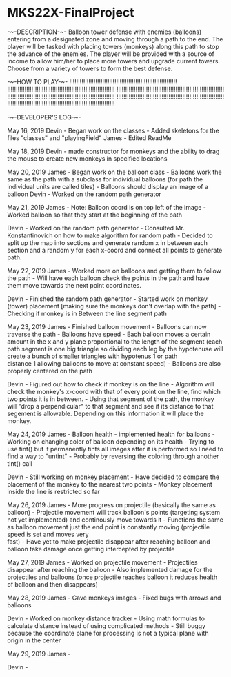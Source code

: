 # MKS22X-FinalProject

-~-DESCRIPTION-~-
Balloon tower defense with enemies (balloons) entering from a designated zone and moving through a path to the end. The player will be tasked with placing towers (monkeys) along this path to stop the advance of the enemies. The player will be provided with a source of income to allow him/her to place more towers and upgrade current towers. Choose from a variety of towers to form the best defense. 


-~-HOW TO PLAY-~-
!!!!!!!!!!!!!!!!!!!!!!!!!!!!!!!!!!!!!!!!!!!!!!!!!!!!!!!!!!!!!!
!!!!!!!!!!!!!!!!!!!!!!!!!!!!!!!!!!!!!!!!!!!!!!!!!!!!!!!!!!!!!!
!!!!!!!!!!!!!!!!!!!!!!!!!!!!!!!!!!!!!!!!!!!!!!!!!!!!!!!!!!!!!!
!!!!!!!!!!!!!!!!!!!!!!!!!!!!!!!!!!!!!!!!!!!!!!!!!!!!!!!!!!!!!!
!!!!!!!!!!!!!!!!!!!!!!!!!!!!!!!!!!!!!!!!!!!!!!!!!!!!!!!!!!!!!!
!!!!!!!!!!!!!!!!!!!!!!!!!!!!!!!!!!!!!!!!!!!!!!!!!!!!!!!!!!!!!!



-~-DEVELOPER'S LOG-~-

May 16, 2019
Devin - Began work on the classes
      - Added skeletons for the files "classes" and "playingField"
James - Edited ReadMe

May 18, 2019
Devin - made constructor for monkeys and the ability to drag the mouse to create new monkeys in specified locations

May 20, 2019
James - Began work on the balloon class
      - Balloons work the same as the path with a subclass for individual balloons (for path the individual units are called tiles)
      - Balloons should display an image of a balloon
Devin - Worked on the random path generator

May 21, 2019
James - Note: Balloon coord is on top left of the image
      - Worked balloon so that they start at the beginning of the path
      
Devin - Worked on the random path generator
      - Consulted Mr. Konstantinovich on how to make algorithm for random path
      - Decided to split up the map into sections and generate random x in between each section and a random y for each x-coord 
        and connect all points to generate path.
      
May 22, 2019
James - Worked more on balloons and getting them to follow the path
      - Will have each balloon check the points in the path and have them move towards the next point coordinates.
      
Devin - Finished the random path generator
      - Started work on monkey (tower) placement [making sure the monkeys don't overlap with the path]
      - Checking if monkey is in Between the line segment path
      
May 23, 2019
James - Finished balloon movement
      - Balloons can now traverse the path
      - Balloons have speed
      - Each balloon moves a certain amount in the x and y plane proportional to the length of the segment (each path segment is 
        one big triangle so dividing each leg by the hypotenuse will create a bunch of smaller triangles with hypotenus 1 or path   
        distance 1 allowing balloons to move at constant speed)
      - Balloons are also properly centered on the path
      
Devin - Figured out how to check if monkey is on the line
      - Algorithm will check the monkey's x-coord with that of every point on the line, find which two points it is in between.
      - Using that segment of the path, the monkey will "drop a perpendicular" to that segment and see if its distance to that            
        segement is allowable. Depending on this information it will place the monkey.
      
May 24, 2019
James - Balloon health - implemented health for balloons
      - Working on changing color of balloon depending on its health
      - Trying to use tint() but it permanently tints all images after it is performed so I need to find a way to "untint"
      - Probably by reversing the coloring through another tint() call

Devin - Still working on monkey placement
      - Have decided to compare the placement of the monkey to the nearest two points
      - Monkey placement inside the line is restricted so far

May 26, 2019
James - More progress on projectile (basically the same as balloon)
      - Projectile movement will track balloon's points (targeting system not yet implemented) and continously move towards it
      - Functions the same as balloon movement just the end point is constantly moving (projectile speed is set and moves very      
        fast)
      - Have yet to make projectile disappear after reaching balloon and balloon take damage once getting intercepted by 
        projectile

May 27, 2019
James - Worked on projectile movement
      - Projectiles disappear after reaching the balloon
      - Also implemented damage for the projectiles and balloons (once projectile reaches balloon it reduces health of balloon 
        and then disappears)
        
May 28, 2019
James - Gave monkeys images
      - Fixed bugs with arrows and balloons

Devin - Worked on monkey distance tracker
      - Using math formulas to calculate distance instead of using complicated methods
      - Still buggy because the coordinate plane for processing is not a typical plane with origin in the center

May 29, 2019
James - 

Devin - 
